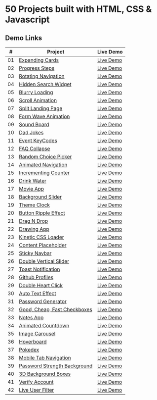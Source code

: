 # 50 Projects built with HTML, CSS & Javascript

## Demo Links

| #   | Project                                                                                                                          | Live Demo                                                                                                   |
| --- | -------------------------------------------------------------------------------------------------------------------------------- | ----------------------------------------------------------------------------------------------------------- |
| 01  | [Expanding Cards](https://github.com/aykutulis/50-projects-html-css-js/tree/master/01-expanding-cards)                           | [Live Demo](https://aykutulis.github.io/50-projects-html-css-js/01-expanding-cards/index.html)              |
| 02  | [Progress Steps](https://github.com/aykutulis/50-projects-html-css-js/tree/master/02-progress-steps)                             | [Live Demo](https://aykutulis.github.io/50-projects-html-css-js/02-progress-steps/index.html)               |
| 03  | [Rotating Navigation](https://github.com/aykutulis/50-projects-html-css-js/tree/master/03-rotating-navigation)                   | [Live Demo](https://aykutulis.github.io/50-projects-html-css-js/03-rotating-navigation/index.html)          |
| 04  | [Hidden Search Widget](https://github.com/aykutulis/50-projects-html-css-js/tree/master/04-hidden-search-widget)                 | [Live Demo](https://aykutulis.github.io/50-projects-html-css-js/04-hidden-search-widget/index.html)         |
| 05  | [Blurry Loading](https://github.com/aykutulis/50-projects-html-css-js/tree/master/05-blurry-loading)                             | [Live Demo](https://aykutulis.github.io/50-projects-html-css-js/05-blurry-loading/index.html)               |
| 06  | [Scroll Animation](https://github.com/aykutulis/50-projects-html-css-js/tree/master/06-scroll-animation)                         | [Live Demo](https://aykutulis.github.io/50-projects-html-css-js/06-scroll-animation/index.html)             |
| 07  | [Split Landing Page](https://github.com/aykutulis/50-projects-html-css-js/tree/master/07-split-landing-page)                     | [Live Demo](https://aykutulis.github.io/50-projects-html-css-js/07-split-landing-page/index.html)           |
| 08  | [Form Wave Animation](https://github.com/aykutulis/50-projects-html-css-js/tree/master/08-form-wave-animation)                   | [Live Demo](https://aykutulis.github.io/50-projects-html-css-js/08-form-wave-animation/index.html)          |
| 09  | [Sound Board](https://github.com/aykutulis/50-projects-html-css-js/tree/master/09-sound-board)                                   | [Live Demo](https://aykutulis.github.io/50-projects-html-css-js/09-sound-board/index.html)                  |
| 10  | [Dad Jokes](https://github.com/aykutulis/50-projects-html-css-js/tree/master/10-dad-jokes)                                       | [Live Demo](https://aykutulis.github.io/50-projects-html-css-js/10-dad-jokes/index.html)                    |
| 11  | [Event KeyCodes](https://github.com/aykutulis/50-projects-html-css-js/tree/master/11-event-key-codes)                            | [Live Demo](https://aykutulis.github.io/50-projects-html-css-js/11-event-key-codes/index.html)              |
| 12  | [FAQ Collapse](https://github.com/aykutulis/50-projects-html-css-js/tree/master/12-faq-collapse)                                 | [Live Demo](https://aykutulis.github.io/50-projects-html-css-js/12-faq-collapse/index.html)                 |
| 13  | [Random Choice Picker](https://github.com/aykutulis/50-projects-html-css-js/tree/master/13-random-choice-picker)                 | [Live Demo](https://aykutulis.github.io/50-projects-html-css-js/13-random-choice-picker/index.html)         |
| 14  | [Animated Navigation](https://github.com/aykutulis/50-projects-html-css-js/tree/master/14-animated-navigation)                   | [Live Demo](https://aykutulis.github.io/50-projects-html-css-js/14-animated-navigation/index.html)          |
| 15  | [Incrementing Counter](https://github.com/aykutulis/50-projects-html-css-js/tree/master/15-incrementing-counter)                 | [Live Demo](https://aykutulis.github.io/50-projects-html-css-js/15-incrementing-counter/index.html)         |
| 16  | [Drink Water](https://github.com/aykutulis/50-projects-html-css-js/tree/master/16-drink-water)                                   | [Live Demo](https://aykutulis.github.io/50-projects-html-css-js/16-drink-water/index.html)                  |
| 17  | [Movie App](https://github.com/aykutulis/50-projects-html-css-js/tree/master/17-movie-app)                                       | [Live Demo](https://aykutulis.github.io/50-projects-html-css-js/17-movie-app/index.html)                    |
| 18  | [Background Slider](https://github.com/aykutulis/50-projects-html-css-js/tree/master/18-background-slider)                       | [Live Demo](https://aykutulis.github.io/50-projects-html-css-js/18-background-slider/index.html)            |
| 19  | [Theme Clock](https://github.com/aykutulis/50-projects-html-css-js/tree/master/19-theme-clock)                                   | [Live Demo](https://aykutulis.github.io/50-projects-html-css-js/19-theme-clock/index.html)                  |
| 20  | [Button Ripple Effect](https://github.com/aykutulis/50-projects-html-css-js/tree/master/20-button-ripple-effect)                 | [Live Demo](https://aykutulis.github.io/50-projects-html-css-js/20-button-ripple-effect/index.html)         |
| 21  | [Drag N Drop](https://github.com/aykutulis/50-projects-html-css-js/tree/master/21-drag-n-drop)                                   | [Live Demo](https://aykutulis.github.io/50-projects-html-css-js/21-drag-n-drop/index.html)                  |
| 22  | [Drawing App](https://github.com/aykutulis/50-projects-html-css-js/tree/master/22-drawing-app)                                   | [Live Demo](https://aykutulis.github.io/50-projects-html-css-js/22-drawing-app/index.html)                  |
| 23  | [Kinetic CSS Loader](https://github.com/aykutulis/50-projects-html-css-js/tree/master/23-kinetic-css-loader)                     | [Live Demo](https://aykutulis.github.io/50-projects-html-css-js/23-kinetic-css-loader/index.html)           |
| 24  | [Content Placeholder](https://github.com/aykutulis/50-projects-html-css-js/tree/master/24-content-placeholder)                   | [Live Demo](https://aykutulis.github.io/50-projects-html-css-js/24-content-placeholder/index.html)          |
| 25  | [Sticky Navbar](https://github.com/aykutulis/50-projects-html-css-js/tree/master/25-sticky-navbar)                               | [Live Demo](https://aykutulis.github.io/50-projects-html-css-js/25-sticky-navbar/index.html)                |
| 26  | [Double Vertical Slider](https://github.com/aykutulis/50-projects-html-css-js/tree/master/26-double-vertical-slider)             | [Live Demo](https://aykutulis.github.io/50-projects-html-css-js/26-double-vertical-slider/index.html)       |
| 27  | [Toast Notification](https://github.com/aykutulis/50-projects-html-css-js/tree/master/27-toast-notification)                     | [Live Demo](https://aykutulis.github.io/50-projects-html-css-js/27-toast-notification/index.html)           |
| 28  | [Github Profiles](https://github.com/aykutulis/50-projects-html-css-js/tree/master/28-github-profiles)                           | [Live Demo](https://aykutulis.github.io/50-projects-html-css-js/28-github-profiles/index.html)              |
| 29  | [Double Heart Click](https://github.com/aykutulis/50-projects-html-css-js/tree/master/29-double-heart-click)                     | [Live Demo](https://aykutulis.github.io/50-projects-html-css-js/29-double-heart-click/index.html)           |
| 30  | [Auto Text Effect](https://github.com/aykutulis/50-projects-html-css-js/tree/master/30-auto-text-effect)                         | [Live Demo](https://aykutulis.github.io/50-projects-html-css-js/30-auto-text-effect/index.html)             |
| 31  | [Password Generator](https://github.com/aykutulis/50-projects-html-css-js/tree/master/31-password-generator)                     | [Live Demo](https://aykutulis.github.io/50-projects-html-css-js/31-password-generator/index.html)           |
| 32  | [Good, Cheap, Fast Checkboxes](https://github.com/aykutulis/50-projects-html-css-js/tree/master/32-good-cheap-fast-checkboxes)   | [Live Demo](https://aykutulis.github.io/50-projects-html-css-js/32-good-cheap-fast-checkboxes/index.html)   |
| 33  | [Notes App](https://github.com/aykutulis/50-projects-html-css-js/tree/master/33-notes-app)                                       | [Live Demo](https://aykutulis.github.io/50-projects-html-css-js/33-notes-app/index.html)                    |
| 34  | [Animated Countdown](https://github.com/aykutulis/50-projects-html-css-js/tree/master/34-animated-countdown)                     | [Live Demo](https://aykutulis.github.io/50-projects-html-css-js/34-animated-countdown/index.html)           |
| 35  | [Image Carousel](https://github.com/aykutulis/50-projects-html-css-js/tree/master/35-image-carousel)                             | [Live Demo](https://aykutulis.github.io/50-projects-html-css-js/35-image-carousel/index.html)               |
| 36  | [Hoverboard](https://github.com/aykutulis/50-projects-html-css-js/tree/master/36-hoverboard)                                     | [Live Demo](https://aykutulis.github.io/50-projects-html-css-js/36-hoverboard/index.html)                   |
| 37  | [Pokedex](https://github.com/aykutulis/50-projects-html-css-js/tree/master/37-pokedex)                                           | [Live Demo](https://aykutulis.github.io/50-projects-html-css-js/37-pokedex/index.html)                      |
| 38  | [Mobile Tab Navigation](https://github.com/aykutulis/50-projects-html-css-js/tree/master/38-mobile-tab-navigation)               | [Live Demo](https://aykutulis.github.io/50-projects-html-css-js/38-mobile-tab-navigation/index.html)        |
| 39  | [Password Strength Background](https://github.com/aykutulis/50-projects-html-css-js/tree/master/39-password-strength-background) | [Live Demo](https://aykutulis.github.io/50-projects-html-css-js/39-password-strength-background/index.html) |
| 40  | [3D Background Boxes](https://github.com/aykutulis/50-projects-html-css-js/tree/master/40-3d-background-boxes)                   | [Live Demo](https://aykutulis.github.io/50-projects-html-css-js/40-3d-background-boxes/index.html)          |
| 41  | [Verify Account](https://github.com/aykutulis/50-projects-html-css-js/tree/master/41-verify-account-ui)                          | [Live Demo](https://aykutulis.github.io/50-projects-html-css-js/41-verify-account-ui/index.html)            |
| 42  | [Live User Filter](https://github.com/aykutulis/50-projects-html-css-js/tree/master/42-live-user-filter)                         | [Live Demo](https://aykutulis.github.io/50-projects-html-css-js/42-live-user-filter/index.html)             |
